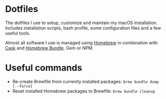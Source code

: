 # Dotfiles

The dotfiles I use to setup, customize and maintain my macOS installation. Includes installation scripts, bash profile, some configuration files and a few useful tools.

Almost all software I use is managed using [Homebrew](https://brew.sh) in combination with [Cask](https://github.com/Homebrew/homebrew-cask) and [Homebrew Bundle](https://github.com/Homebrew/homebrew-bundle), Gem or NPM.

# Useful commands

* Re-create Brewfile from currently installed packages: `brew bundle dump [--force]`
* Reset installed Homebrew packages to Brewfile: `brew bundle cleanup`
